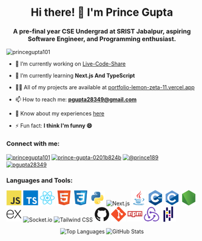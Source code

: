   <h1 align="center">Hi there! 👋 I'm Prince Gupta</h1>

<h3 align="center">A pre-final year CSE Undergrad at SRIST Jabalpur, aspiring Software Engineer, and Programming enthusiast.</h3>

<p align="left"> <img src="https://komarev.com/ghpvc/?username=princegupta101&label=Profile%20views&color=0e75b6&style=flat" alt="princegupta101" /> </p>

- 🔭 I’m currently working on [Live-Code-Share](https://github.com/Princegupta101/Live-Code-Share)

- 🌱 I’m currently learning **Next.js And TypeScript**

- 👨‍💻 All of my projects are available at [portfolio-lemon-zeta-11.vercel.app](https://portfolio-lemon-zeta-11.vercel.app/)

- 📫 How to reach me: **pgupta28349@gmail.com**

- 📄 Know about my experiences [here](https://docs.google.com/document/d/1rQEXyxm_lV4pfcMCLv1WJTY6NijacjmJhu2gdZ4vFP8/edit?usp=sharing)

- ⚡ Fun fact: **I think I'm funny 😄**

<h3 align="left">Connect with me:</h3>
<p align="left">
  <a href="https://dev.to/princegupta101" target="_blank"><img align="center" src="https://raw.githubusercontent.com/rahuldkjain/github-profile-readme-generator/master/src/images/icons/Social/devto.svg" alt="princegupta101" height="30" width="40" /></a>
  <a href="https://linkedin.com/in/prince-gupta-0201b824b" target="_blank"><img align="center" src="https://raw.githubusercontent.com/rahuldkjain/github-profile-readme-generator/master/src/images/icons/Social/linked-in-alt.svg" alt="prince-gupta-0201b824b" height="30" width="40" /></a>
  <a href="https://hashnode.com/@prince189" target="_blank"><img align="center" src="https://raw.githubusercontent.com/rahuldkjain/github-profile-readme-generator/master/src/images/icons/Social/hashnode.svg" alt="@prince189" height="30" width="40" /></a>
  <a href="https://www.leetcode.com/pgupta28349" target="_blank"><img align="center" src="https://raw.githubusercontent.com/rahuldkjain/github-profile-readme-generator/master/src/images/icons/Social/leet-code.svg" alt="pgupta28349" height="30" width="40" /></a>
</p>

<h3 align="left">Languages and Tools:</h3>
<p align="left"> 
  <img src="https://raw.githubusercontent.com/devicons/devicon/master/icons/javascript/javascript-original.svg" alt="JavaScript" width="40" height="40"/> 
  <img src="https://raw.githubusercontent.com/devicons/devicon/master/icons/typescript/typescript-original.svg" alt="TypeScript" width="40" height="40"/> 
  <img src="https://raw.githubusercontent.com/devicons/devicon/master/icons/react/react-original.svg" alt="React.js" width="40" height="40"/> 
  <img src="https://raw.githubusercontent.com/devicons/devicon/master/icons/html5/html5-original.svg" alt="HTML5" width="40" height="40"/> 
  <img src="https://raw.githubusercontent.com/devicons/devicon/master/icons/css3/css3-original.svg" alt="CSS3" width="40" height="40"/> 
  <img src="https://raw.githubusercontent.com/devicons/devicon/master/icons/python/python-original.svg" alt="Python" width="40" height="40"/> 
  <img src="https://cdn.jsdelivr.net/gh/devicons/devicon/icons/nextjs/nextjs-original.svg" alt="Next.js" width="40" height="40"/> 
  <img src="https://raw.githubusercontent.com/devicons/devicon/master/icons/java/java-original.svg" alt="Java" width="40" height="40"/> 
  <img src="https://raw.githubusercontent.com/devicons/devicon/master/icons/cplusplus/cplusplus-original.svg" alt="C++" width="40" height="40"/> 
  <img src="https://raw.githubusercontent.com/devicons/devicon/master/icons/c/c-original.svg" alt="C" width="40" height="40"/> 
  <img src="https://raw.githubusercontent.com/devicons/devicon/master/icons/nodejs/nodejs-original.svg" alt="Node.js" width="40" height="40"/> 
  <img src="https://raw.githubusercontent.com/devicons/devicon/master/icons/express/express-original.svg" alt="Express.js" width="40" height="40"/> 
  <img src="https://cdn.jsdelivr.net/gh/devicons/devicon/icons/socketio/socketio-original.svg" alt="Socket.io" width="40" height="40"/> 
  <img src="https://cdn.jsdelivr.net/gh/devicons/devicon/icons/tailwindcss/tailwindcss-original-wordmark.svg" alt="Tailwind CSS" width="40" height="40"/> 
  <img src="https://raw.githubusercontent.com/devicons/devicon/master/icons/github/github-original.svg" alt="GitHub" width="40" height="40"/> 
  <img src="https://raw.githubusercontent.com/devicons/devicon/master/icons/git/git-original.svg" alt="Git" width="40" height="40"/> 
  <img src="https://raw.githubusercontent.com/devicons/devicon/master/icons/npm/npm-original-wordmark.svg" alt="npm" width="40" height="40"/> 
  <img src="https://raw.githubusercontent.com/devicons/devicon/master/icons/redux/redux-original.svg" alt="Redux" width="40" height="40"/> 
  <img src="https://raw.githubusercontent.com/devicons/devicon/master/icons/pandas/pandas-original.svg" alt="Pandas" width="40" height="40"/> 
</p>

<p align="center"> 
  <img src="https://github-readme-stats.vercel.app/api/top-langs?username=princegupta101&show_icons=true&locale=en&layout=compact&theme=dark" alt="Top Languages" />
<img src="https://github-readme-stats.vercel.app/api?username=princegupta101&show_icons=true&locale=en&theme=dark&hide_rank=true" alt="GitHub Stats" />

</p>
